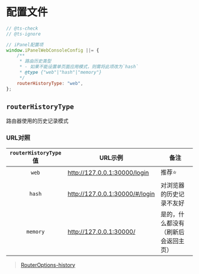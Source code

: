 # 配置文件

```js title='dist/config.js'
// @ts-check
// @ts-ignore

// iPanel配置项
window.iPanelWebConsoleConfig ||= {
    /**
     * 路由历史类型
     * - 如果不能设置单页面应用模式，则需将此项改为`hash`
     * @type {"web"|"hash"|"memory"}
     */
    routerHistoryType: "web",
};
```

## `routerHistoryType`

路由器使用的历史记录模式

### URL对照

| `routerHistoryType`值 | URL示例                          | 备注                                 |
| :-------------------: | -------------------------------- | ------------------------------------ |
|         `web`         | <http://127.0.0.1:30000/login>   | 推荐⭐                                |
|        `hash`         | <http://127.0.0.1:30000/#/login> | 对浏览器的历史记录不友好             |
|       `memory`        | <http://127.0.0.1:30000/>        | 是的，什么都没有（刷新后会返回主页） |

>[RouterOptions-history](https://router.vuejs.org/zh/api/interfaces/RouterOptions.html#Properties-history)
